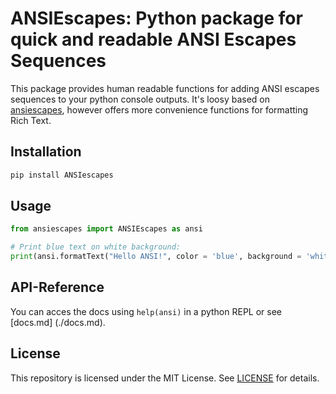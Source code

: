 ANSIEscapes: Python package for quick and readable ANSI Escapes Sequences
=========================================================================

This package provides human readable functions for adding ANSI escapes sequences to your python console outputs.
It's loosy based on [ansiescapes](https://github.com/kodie/ansiescapes), however offers more convenience functions
for formatting Rich Text.

Installation
-----------

```bash
pip install ANSIescapes
```

Usage
------------
```python
from ansiescapes import ANSIEscapes as ansi

# Print blue text on white background:
print(ansi.formatText("Hello ANSI!", color = 'blue', background = 'white'))

```

API-Reference
--------------
You can acces the docs using `help(ansi)` in a python REPL or see [docs.md] (./docs.md).


License
--------------

This repository is licensed under the MIT License. See [LICENSE](./LICENSE) for details.


